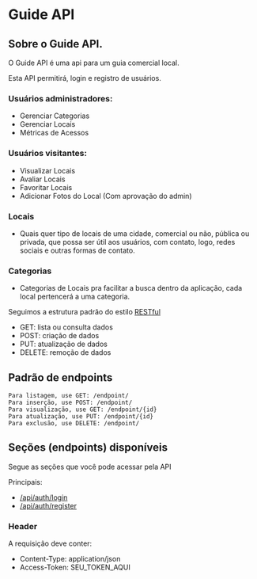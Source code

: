 # Guide API

## Sobre o Guide API.

O Guide API é uma api para um guia comercial local.

Esta API permitirá, login e registro de usuários.

### Usuários administradores:

-   Gerenciar Categorias
-   Gerenciar Locais
-   Métricas de Acessos

### Usuários visitantes:

-   Visualizar Locais
-   Avaliar Locais
-   Favoritar Locais
-   Adicionar Fotos do Local (Com aprovação do admin)

### Locais

-   Quais quer tipo de locais de uma cidade, comercial ou não, pública ou privada, que possa ser útil aos usuários, com contato, logo, redes sociais e outras formas de contato.

### Categorias

-   Categorias de Locais pra facilitar a busca dentro da aplicação, cada local pertencerá a uma categoria.

Seguimos a estrutura padrão do estilo [RESTful](https://en.wikipedia.org/wiki/Representational_state_transfer)

-   GET: lista ou consulta dados
-   POST: criação de dados
-   PUT: atualização de dados
-   DELETE: remoção de dados

## Padrão de endpoints

    Para listagem, use GET: /endpoint/
    Para inserção, use POST: /endpoint/
    Para visualização, use GET: /endpoint/{id}
    Para atualização, use PUT: /endpoint/{id}
    Para exclusão, use DELETE: /endpoint/

## Seções (endpoints) disponíveis

Segue as seções que você pode acessar pela API

Principais:

-   [/api/auth/login](#)
-   [/api/auth/register](#)

### Header

A requisição deve conter:

-   Content-Type: application/json
-   Access-Token: SEU_TOKEN_AQUI
